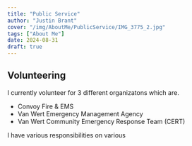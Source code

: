 ```yaml
---
title: "Public Service"
author: "Justin Brant"
cover: "/img/AboutMe/PublicService/IMG_3775_2.jpg"
tags: ["About Me"]
date: 2024-08-31
draft: true
---
```

## Volunteering

I currently volunteer for 3 different organizatons which are.
- Convoy Fire & EMS
- Van Wert Emergency Management Agency 
- Van Wert Community Emergency Response Team (CERT)

I have various responsibilities on various 